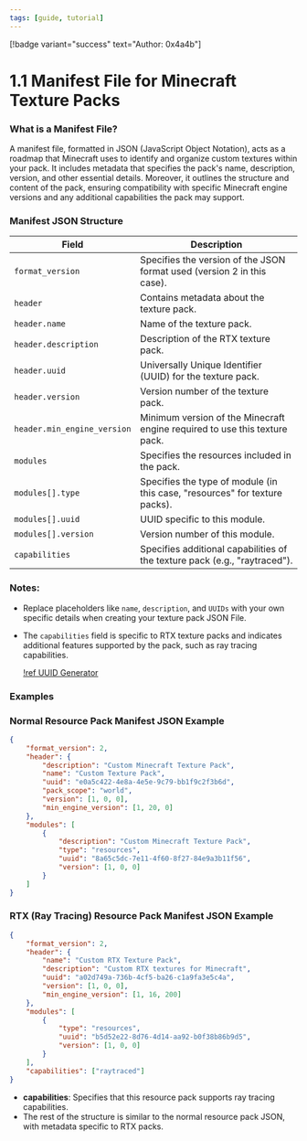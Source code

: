 ```yaml
---
tags: [guide, tutorial]
---
```


[!badge variant="success" text="Author: 0x4a4b"]



# 1.1 Manifest File for Minecraft Texture Packs

### What is a Manifest File?

A manifest file, formatted in JSON (JavaScript Object Notation), acts as a roadmap that Minecraft uses to identify and organize custom textures within your pack. It includes metadata that specifies the pack's name, description, version, and other essential details. Moreover, it outlines the structure and content of the pack, ensuring compatibility with specific Minecraft engine versions and any additional capabilities the pack may support.


### Manifest JSON Structure

| Field               | Description                                                                 |
|---------------------|-----------------------------------------------------------------------------|
| `format_version`    | Specifies the version of the JSON format used (version 2 in this case).       |
| `header`            | Contains metadata about the texture pack.                                     |
| `header.name`       | Name of the texture pack.                                                    |
| `header.description`| Description of the RTX texture pack.                                          |
| `header.uuid`       | Universally Unique Identifier (UUID) for the texture pack.                   |
| `header.version`    | Version number of the texture pack.                                           |
| `header.min_engine_version` | Minimum version of the Minecraft engine required to use this texture pack. |
| `modules`           | Specifies the resources included in the pack.                                 |
| `modules[].type`    | Specifies the type of module (in this case, "resources" for texture packs).   |
| `modules[].uuid`    | UUID specific to this module.                                                 |
| `modules[].version` | Version number of this module.                                                |
| `capabilities`      | Specifies additional capabilities of the texture pack (e.g., "raytraced").    |

### Notes:

- Replace placeholders like `name`, `description`, and `UUIDs` with your own specific details when creating your texture pack JSON File.
- The `capabilities` field is specific to RTX texture packs and indicates additional features supported by the pack, such as ray tracing capabilities.
  
  [!ref UUID Generator](https://uuidgenerator.net/)

### Examples

### Normal Resource Pack Manifest JSON Example

```json
{
    "format_version": 2,
    "header": {
        "description": "Custom Minecraft Texture Pack",
        "name": "Custom Texture Pack",
        "uuid": "e0a5c422-4e8a-4e5e-9c79-bb1f9c2f3b6d",
        "pack_scope": "world",
        "version": [1, 0, 0],
        "min_engine_version": [1, 20, 0]
    },
    "modules": [
        {
            "description": "Custom Minecraft Texture Pack",
            "type": "resources",
            "uuid": "8a65c5dc-7e11-4f60-8f27-84e9a3b11f56",
            "version": [1, 0, 0]
        }
    ]
}
```

### RTX (Ray Tracing) Resource Pack Manifest JSON Example

```json
{
    "format_version": 2,
    "header": {
        "name": "Custom RTX Texture Pack",
        "description": "Custom RTX textures for Minecraft",
        "uuid": "a02d749a-736b-4cf5-ba26-c1a9fa3e5c4a",
        "version": [1, 0, 0],
        "min_engine_version": [1, 16, 200]
    },
    "modules": [
        {
            "type": "resources",
            "uuid": "b5d52e22-8d76-4d14-aa92-b0f38b86b9d5",
            "version": [1, 0, 0]
        }
    ],
    "capabilities": ["raytraced"]
}
```


- **capabilities**: Specifies that this resource pack supports ray tracing capabilities.
- The rest of the structure is similar to the normal resource pack JSON, with metadata specific to RTX packs.
